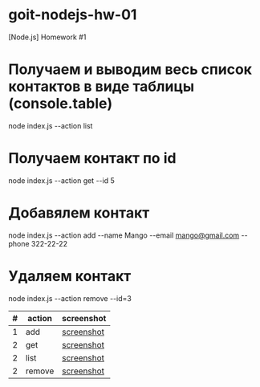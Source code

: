 # goit-nodejs-hw-01

[Node.js] Homework #1

# Получаем и выводим весь список контактов в виде таблицы (console.table)

node index.js --action list

# Получаем контакт по id

node index.js --action get --id 5

# Добавялем контакт

node index.js --action add --name Mango --email mango@gmail.com --phone
322-22-22

# Удаляем контакт

node index.js --action remove --id=3

| #   | action | screenshot     |
| --- | ------ | -------------- |
| 1   | add    | [screenshot]() |
| 2   | get    | [screenshot]() |
| 2   | list   | [screenshot]() |
| 2   | remove | [screenshot]() |
